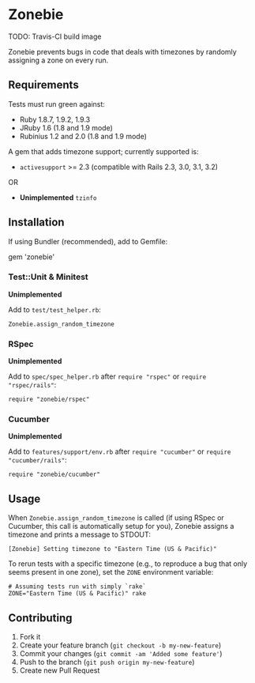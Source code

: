 # Zonebie

TODO: Travis-CI build image

Zonebie prevents bugs in code that deals with timezones by randomly assigning a
zone on every run.

## Requirements

Tests must run green against:

* Ruby 1.8.7, 1.9.2, 1.9.3
* JRuby 1.6 (1.8 and 1.9 mode)
* Rubinius 1.2 and 2.0 (1.8 and 1.9 mode)

A gem that adds timezone support; currently supported is:

* `activesupport` >= 2.3 (compatible with Rails 2.3, 3.0, 3.1, 3.2)

OR

* **Unimplemented** `tzinfo`

## Installation

If using Bundler (recommended), add to Gemfile:

   gem 'zonebie'

### Test::Unit & Minitest

**Unimplemented**

Add to `test/test_helper.rb`:

    Zonebie.assign_random_timezone

### RSpec

**Unimplemented**

Add to `spec/spec_helper.rb` after `require "rspec"` or `require "rspec/rails"`:

    require "zonebie/rspec"

### Cucumber

**Unimplemented**

Add to `features/support/env.rb` after `require "cucumber"` or `require "cucumber/rails"`:

    require "zonebie/cucumber"

## Usage

When `Zonebie.assign_random_timezone` is called (if using RSpec or Cucumber,
this call is automatically setup for you), Zonebie assigns a timezone and
prints a message to STDOUT:

    [Zonebie] Setting timezone to "Eastern Time (US & Pacific)"

To rerun tests with a specific timezone (e.g., to reproduce a bug that only
seems present in one zone), set the `ZONE` environment variable:

    # Assuming tests run with simply `rake`
    ZONE="Eastern Time (US & Pacific)" rake

## Contributing

1. Fork it
2. Create your feature branch (`git checkout -b my-new-feature`)
3. Commit your changes (`git commit -am 'Added some feature'`)
4. Push to the branch (`git push origin my-new-feature`)
5. Create new Pull Request
